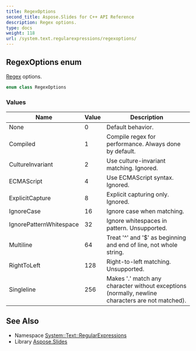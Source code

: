 ```yaml
---
title: RegexOptions
second_title: Aspose.Slides for C++ API Reference
description: Regex options.
type: docs
weight: 118
url: /system.text.regularexpressions/regexoptions/
---
```

## RegexOptions enum


[Regex](../regex/) options.

```cpp
enum class RegexOptions
```

### Values

| Name | Value | Description |
| --- | --- | --- |
| None | 0 | Default behavior. |
| Compiled | 1 | Compile regex for performance. Always done by default. |
| CultureInvariant | 2 | Use culture-invariant matching. Ignored. |
| ECMAScript | 4 | Use ECMAScript syntax. Ignored. |
| ExplicitCapture | 8 | Explicit capturing only. Ignored. |
| IgnoreCase | 16 | Ignore case when matching. |
| IgnorePatternWhitespace | 32 | Ignore whitespaces in pattern. Unsupported. |
| Multiline | 64 | Treat '^' and '$' as beginning and end of line, not whole string. |
| RightToLeft | 128 | Right-to-left matching. Unsupported. |
| Singleline | 256 | Makes '.' match any character without exceptions (normally, newline characters are not matched). |

## See Also

* Namespace [System::Text::RegularExpressions](../)
* Library [Aspose.Slides](../../)